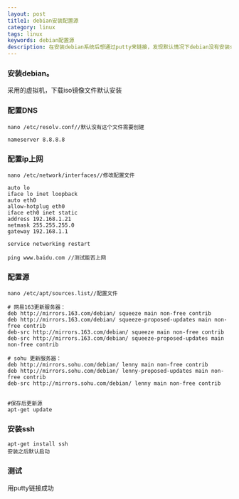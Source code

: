 ```yaml
---
layout: post
title1: debian安装配置源
category: linux
tags: linux
keywords: debian配置源
description: 在安装debian系统后想通过putty来链接，发现默认情况下debian没有安装ssh，下面做一个笔记
---
```


### 安装debian。

<p>采用的虚拟机，下载iso镜像文件默认安装</p>

### 配置DNS
	
	nano /etc/resolv.conf//默认没有这个文件需要创建

	nameserver 8.8.8.8
	
### 配置ip上网

	nano /etc/network/interfaces//修改配置文件

	auto lo
	iface lo inet loopback
	auto eth0
	allow-hotplug eth0
	iface eth0 inet static
	address 192.168.1.21
	netmask 255.255.255.0
	gateway 192.168.1.1
	
	service networking restart
	
	ping www.baidu.com //测试能否上网

### 配置源

	nano /etc/apt/sources.list//配置文件

	# 网易163更新服务器：
	deb http://mirrors.163.com/debian/ squeeze main non-free contrib
	deb http://mirrors.163.com/debian/ squeeze-proposed-updates main non-free contrib
	deb-src http://mirrors.163.com/debian/ squeeze main non-free contrib
	deb-src http://mirrors.163.com/debian/ squeeze-proposed-updates main non-free contrib
	
	# sohu 更新服务器：
	deb http://mirrors.sohu.com/debian/ lenny main non-free contrib
	deb http://mirrors.sohu.com/debian/ lenny-proposed-updates main non-free contrib
	deb-src http://mirrors.sohu.com/debian/ lenny main non-free contrib
	
	
	#保存后更新源
	apt-get update

### 安装ssh

	apt-get install ssh
	安装之后默认启动

### 测试

<p>用putty链接成功</p>

	




